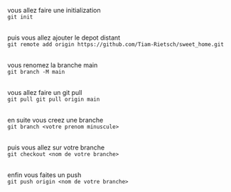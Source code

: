 vous allez faire une initialization<br>
```git init```<br><br>

puis vous allez ajouter le depot distant<br>
```git remote add origin https://github.com/Tiam-Rietsch/sweet_home.git```<br><br>

vous renomez la branche main<br>
```git branch -M main```<br><br>

vous allez faire un git pull<br>
```git pull git pull origin main```<br><br>

en suite vous creez une branche<br>
```git branch <votre prenom minuscule>```<br><br>

puis vous allez sur votre branche<br>
```git checkout <nom de votre branche>```<br><br>

enfin vous faites un push<br>
```git push origin <nom de votre branche>```<br><br>
